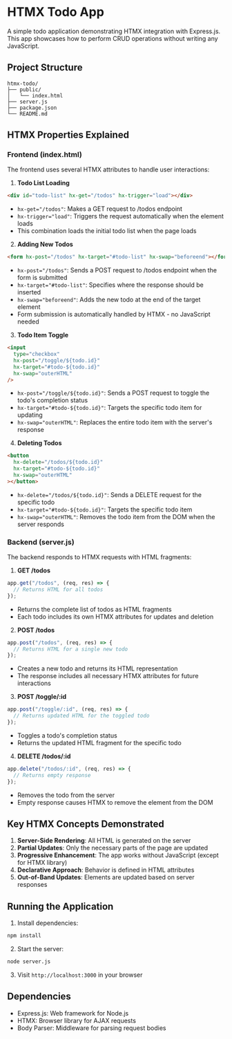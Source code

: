 # HTMX Todo App

A simple todo application demonstrating HTMX integration with Express.js. This app showcases how to perform CRUD operations without writing any JavaScript.

## Project Structure

```
htmx-todo/
├── public/
│   └── index.html
├── server.js
├── package.json
└── README.md
```

## HTMX Properties Explained

### Frontend (index.html)

The frontend uses several HTMX attributes to handle user interactions:

1. **Todo List Loading**

```html
<div id="todo-list" hx-get="/todos" hx-trigger="load"></div>
```

- `hx-get="/todos"`: Makes a GET request to /todos endpoint
- `hx-trigger="load"`: Triggers the request automatically when the element loads
- This combination loads the initial todo list when the page loads

2. **Adding New Todos**

```html
<form hx-post="/todos" hx-target="#todo-list" hx-swap="beforeend"></form>
```

- `hx-post="/todos"`: Sends a POST request to /todos endpoint when the form is submitted
- `hx-target="#todo-list"`: Specifies where the response should be inserted
- `hx-swap="beforeend"`: Adds the new todo at the end of the target element
- Form submission is automatically handled by HTMX - no JavaScript needed

3. **Todo Item Toggle**

```html
<input
  type="checkbox"
  hx-post="/toggle/${todo.id}"
  hx-target="#todo-${todo.id}"
  hx-swap="outerHTML"
/>
```

- `hx-post="/toggle/${todo.id}"`: Sends a POST request to toggle the todo's completion status
- `hx-target="#todo-${todo.id}"`: Targets the specific todo item for updating
- `hx-swap="outerHTML"`: Replaces the entire todo item with the server's response

4. **Deleting Todos**

```html
<button
  hx-delete="/todos/${todo.id}"
  hx-target="#todo-${todo.id}"
  hx-swap="outerHTML"
></button>
```

- `hx-delete="/todos/${todo.id}"`: Sends a DELETE request for the specific todo
- `hx-target="#todo-${todo.id}"`: Targets the specific todo item
- `hx-swap="outerHTML"`: Removes the todo item from the DOM when the server responds

### Backend (server.js)

The backend responds to HTMX requests with HTML fragments:

1. **GET /todos**

```javascript
app.get("/todos", (req, res) => {
  // Returns HTML for all todos
});
```

- Returns the complete list of todos as HTML fragments
- Each todo includes its own HTMX attributes for updates and deletion

2. **POST /todos**

```javascript
app.post("/todos", (req, res) => {
  // Returns HTML for a single new todo
});
```

- Creates a new todo and returns its HTML representation
- The response includes all necessary HTMX attributes for future interactions

3. **POST /toggle/:id**

```javascript
app.post("/toggle/:id", (req, res) => {
  // Returns updated HTML for the toggled todo
});
```

- Toggles a todo's completion status
- Returns the updated HTML fragment for the specific todo

4. **DELETE /todos/:id**

```javascript
app.delete("/todos/:id", (req, res) => {
  // Returns empty response
});
```

- Removes the todo from the server
- Empty response causes HTMX to remove the element from the DOM

## Key HTMX Concepts Demonstrated

1. **Server-Side Rendering**: All HTML is generated on the server
2. **Partial Updates**: Only the necessary parts of the page are updated
3. **Progressive Enhancement**: The app works without JavaScript (except for HTMX library)
4. **Declarative Approach**: Behavior is defined in HTML attributes
5. **Out-of-Band Updates**: Elements are updated based on server responses

## Running the Application

1. Install dependencies:

```bash
npm install
```

2. Start the server:

```bash
node server.js
```

3. Visit `http://localhost:3000` in your browser

## Dependencies

- Express.js: Web framework for Node.js
- HTMX: Browser library for AJAX requests
- Body Parser: Middleware for parsing request bodies
